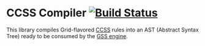 CCSS Compiler [![Build Status](https://travis-ci.org/the-gss/ccss-compiler.png?branch=master)](https://travis-ci.org/the-gss/ccss-compiler)
=============

This library compiles Grid-flavored [CCSS](http://www.cs.washington.edu/research/constraints/web/ccss-uwtr.pdf) rules into an AST (Abstract Syntax Tree) ready to be consumed by the [GSS engine](https://github.com/the-gss/engine).




